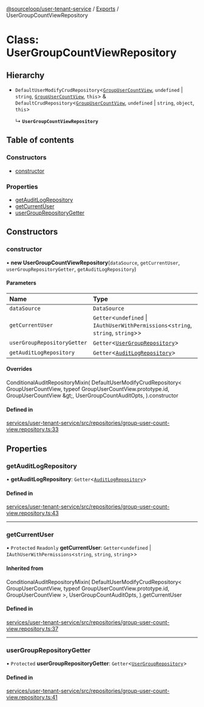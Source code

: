 [@sourceloop/user-tenant-service](../README.md) / [Exports](../modules.md) / UserGroupCountViewRepository

# Class: UserGroupCountViewRepository

## Hierarchy

- `DefaultUserModifyCrudRepository`<[`GroupUserCountView`](GroupUserCountView.md), `undefined` \| `string`, [`GroupUserCountView`](GroupUserCountView.md), `this`\> & `DefaultCrudRepository`<[`GroupUserCountView`](GroupUserCountView.md), `undefined` \| `string`, `object`, `this`\>

  ↳ **`UserGroupCountViewRepository`**

## Table of contents

### Constructors

- [constructor](UserGroupCountViewRepository.md#constructor)

### Properties

- [getAuditLogRepository](UserGroupCountViewRepository.md#getauditlogrepository)
- [getCurrentUser](UserGroupCountViewRepository.md#getcurrentuser)
- [userGroupRepositoryGetter](UserGroupCountViewRepository.md#usergrouprepositorygetter)

## Constructors

### constructor

• **new UserGroupCountViewRepository**(`dataSource`, `getCurrentUser`, `userGroupRepositoryGetter`, `getAuditLogRepository`)

#### Parameters

| Name | Type |
| :------ | :------ |
| `dataSource` | `DataSource` |
| `getCurrentUser` | `Getter`<`undefined` \| `IAuthUserWithPermissions`<`string`, `string`, `string`\>\> |
| `userGroupRepositoryGetter` | `Getter`<[`UserGroupRepository`](UserGroupRepository.md)\> |
| `getAuditLogRepository` | `Getter`<[`AuditLogRepository`](AuditLogRepository.md)\> |

#### Overrides

ConditionalAuditRepositoryMixin(
  DefaultUserModifyCrudRepository&lt;
    GroupUserCountView,
    typeof GroupUserCountView.prototype.id,
    GroupUserCountView
  \&gt;,
  UserGroupCountAuditOpts,
).constructor

#### Defined in

[services/user-tenant-service/src/repositories/group-user-count-view.repository.ts:33](https://github.com/sourcefuse/loopback4-microservice-catalog/blob/00e854d46/services/user-tenant-service/src/repositories/group-user-count-view.repository.ts#L33)

## Properties

### getAuditLogRepository

• **getAuditLogRepository**: `Getter`<[`AuditLogRepository`](AuditLogRepository.md)\>

#### Defined in

[services/user-tenant-service/src/repositories/group-user-count-view.repository.ts:43](https://github.com/sourcefuse/loopback4-microservice-catalog/blob/00e854d46/services/user-tenant-service/src/repositories/group-user-count-view.repository.ts#L43)

___

### getCurrentUser

• `Protected` `Readonly` **getCurrentUser**: `Getter`<`undefined` \| `IAuthUserWithPermissions`<`string`, `string`, `string`\>\>

#### Inherited from

ConditionalAuditRepositoryMixin(
  DefaultUserModifyCrudRepository<
    GroupUserCountView,
    typeof GroupUserCountView.prototype.id,
    GroupUserCountView
  \>,
  UserGroupCountAuditOpts,
).getCurrentUser

#### Defined in

[services/user-tenant-service/src/repositories/group-user-count-view.repository.ts:37](https://github.com/sourcefuse/loopback4-microservice-catalog/blob/00e854d46/services/user-tenant-service/src/repositories/group-user-count-view.repository.ts#L37)

___

### userGroupRepositoryGetter

• `Protected` **userGroupRepositoryGetter**: `Getter`<[`UserGroupRepository`](UserGroupRepository.md)\>

#### Defined in

[services/user-tenant-service/src/repositories/group-user-count-view.repository.ts:41](https://github.com/sourcefuse/loopback4-microservice-catalog/blob/00e854d46/services/user-tenant-service/src/repositories/group-user-count-view.repository.ts#L41)
